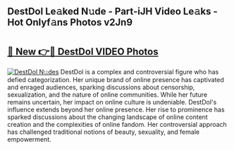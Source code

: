 ## DestDol Le𝚊ked N𝚞de - Part-iJH Video Le𝚊ks - Hot Onlyf𝚊ns Photos v2Jn9

# <h2><a href="http://ab86899.deff.icu/?id=DestDol">🔗 New 👉🔴 DestDol VIDEO Photos</a></h2>

[![DestDol N𝚞des](https://i.imgur.com/rIISA9y.gif)](http://ab86899.deff.icu/?id=DestDol)
DestDol is a complex and controversial figure who has defied categorization. Her unique brand of online presence has captivated and enraged audiences, sparking discussions about censorship, sexualization, and the nature of online communities. While her future remains uncertain, her impact on online culture is undeniable. DestDol's influence extends beyond her online presence. Her rise to prominence has sparked discussions about the changing landscape of online content creation and the complexities of online fandom. Her controversial approach has challenged traditional notions of beauty, sexuality, and female empowerment.
